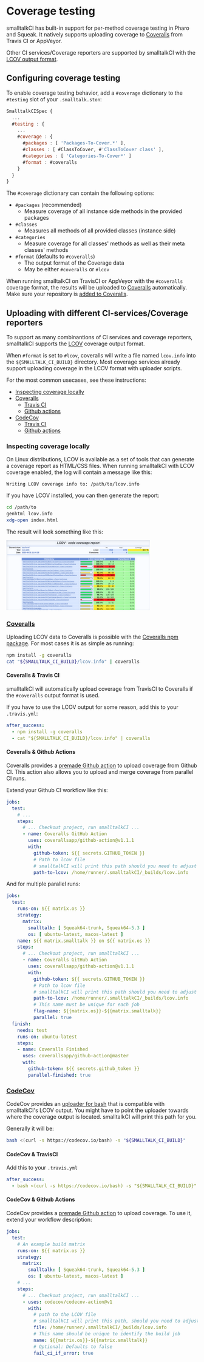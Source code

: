 # Coverage testing

smalltalkCI has built-in support for per-method coverage testing in Pharo and Squeak.
It natively supports uploading coverage to [Coveralls](https://coveralls.io) from Travis CI or AppVeyor.

Other CI services/Coverage reporters are supported by smalltalkCI with the [LCOV output format](#uploading-with-different-ci-services%2Fcoverage-reporters).

## Configuring coverage testing

To enable coverage testing behavior, add a `#coverage` dictionary to the `#testing` slot of your `.smalltalk.ston`:
```javascript
SmalltalkCISpec {
  ...
  #testing : {
    ...
    #coverage : {
      #packages : [ 'Packages-To-Cover.*' ],
      #classes : [ #ClassToCover, #'ClassToCover class' ],
      #categories : [ 'Categories-To-Cover*' ]
      #format : #coveralls
    }
  }
}
```
The `#coverage` dictionary can contain the following options:
- `#packages` (recommended)
  - Measure coverage of all instance side methods in the provided packages
- `#classes`
  - Measures all methods of all provided classes (instance side)
- `#categories`
  - Measure coverage for all classes' methods as well as their meta classes' methods
- `#format` (defaults to `#coveralls`)
  - The output format of the Coverage data 
  - May be either `#coveralls` or `#lcov`

When running smalltalkCI on TravisCI or AppVeyor with the `#coveralls` coverage format, the results will be uploaded to [Coveralls](https://coveralls.io) automatically.
Make sure your repository is [added to Coveralls](https://coveralls.io/repos/new).

## Uploading with different CI-services/Coverage reporters
To support as many combinantions of CI services and coverage reporters, smalltalkCI supports the [LCOV](http://ltp.sourceforge.net/coverage/lcov.php) coverage output format.

When `#format` is set to `#lcov`, coveralls will write a file named `lcov.info` into the `${SMALLTALK_CI_BUILD}` directory.
Most coverage services already support uploading coverage in the LCOV format with uploader scripts.

For the most common usecases, see these instructions:
- [Inspecting coverage locally](#inspecting-coverage-locally)
- [Coveralls](#coveralls)
  - [Travis CI](#coveralls-%26-travis-ci)
  - [Github actions](#coveralls-%26-github-actions)
- [CodeCov](#codecov)
  - [Travis CI](#codecov-%26-travisci)
  - [Github actions](#codecov-%26-github-actions)

### Inspecting coverage locally
On Linux distributions, LCOV is available as a set of tools that can generate a coverage report as HTML/CSS files.
When running smalltalkCI with LCOV coverage enabled, the log will contain a message like this:
```shell
Writing LCOV coverage info to: /path/to/lcov.info
```
If you have LCOV installed, you can then generate the report:
```bash
cd /path/to
genhtml lcov.info
xdg-open index.html
```
The result will look something like this:

<img src="resources/lcov-example.png" alt="An example LCOV report" width=75% />

### [Coveralls](https://coveralls.io/)
Uploading LCOV data to Coveralls is possible with the [Coveralls npm package](https://www.npmjs.com/package/coveralls).
For most cases it is as simple as running:
```bash
npm install -g coveralls
cat "${SMALLTALK_CI_BUILD}/lcov.info" | coveralls
```

#### Coveralls & Travis CI
smalltalkCI will automatically upload coverage from TravisCI to Coveralls if the `#coveralls` output format is used.

If you have to use the LCOV output for some reason, add this to your `.travis.yml`:
```YAML
after_success:
  - npm install -g coveralls
  - cat "${SMALLTALK_CI_BUILD}/lcov.info" | coveralls
```


#### Coveralls & Github Actions
Coveralls provides a [premade Github action](https://github.com/marketplace/actions/coveralls-github-action) to upload coverage from Github CI.
This action also allows you to upload and merge coverage from parallel CI runs.

Extend your Github CI workflow like this:
```YAML
jobs:
  test:
    # ...
    steps:
      # ... Checkout project, run smalltalkCI ...
      - name: Coveralls GitHub Action
        uses: coverallsapp/github-action@v1.1.1
        with:
          github-token: ${{ secrets.GITHUB_TOKEN }}
          # Path to lcov file
          # smalltalkCI will print this path should you need to adjust it
          path-to-lcov: /home/runner/.smalltalkCI/_builds/lcov.info
```
And for multiple parallel runs:
```YAML
jobs:
  test:
    runs-on: ${{ matrix.os }}
    strategy:
      matrix:
        smalltalk: [ Squeak64-trunk, Squeak64-5.3 ]
        os: [ ubuntu-latest, macos-latest ]
    name: ${{ matrix.smalltalk }} on ${{ matrix.os }}
    steps:
      # ... Checkout project, run smalltalkCI ...
      - name: Coveralls GitHub Action
        uses: coverallsapp/github-action@v1.1.1
        with:
          github-token: ${{ secrets.GITHUB_TOKEN }}
          # Path to lcov file
          # smalltalkCI will print this path should you need to adjust it
          path-to-lcov: /home/runner/.smalltalkCI/_builds/lcov.info
          # This name must be unique for each job
          flag-name: ${{matrix.os}}-${{matrix.smalltalk}}
          parallel: true
  finish:
    needs: test
    runs-on: ubuntu-latest
    steps:
    - name: Coveralls Finished
      uses: coverallsapp/github-action@master
      with:
        github-token: ${{ secrets.github_token }}
        parallel-finished: true
```

### [CodeCov](https://codecov.io/)
CodeCov provides an [uploader for bash](https://docs.codecov.io/docs/about-the-codecov-bash-uploader) that is compatible with smalltalkCI's LCOV output.
You might have to point the uploader towards where the coverage output is located.
smalltalkCI will print this path for you.

Generally it will be:
```bash
bash <(curl -s https://codecov.io/bash) -s "${SMALLTALK_CI_BUILD}"
```

#### CodeCov & TravisCI
Add this to your `.travis.yml`
```yaml
after_success:
  - bash <(curl -s https://codecov.io/bash) -s "${SMALLTALK_CI_BUILD}"
```

#### CodeCov & Github Actions
CodeCov provides a [premade Github action](https://github.com/marketplace/actions/codecov) to upload coverage.
To use it, extend your workflow description:
```YAML
jobs:
  test:
    # An example build matrix
    runs-on: ${{ matrix.os }}
    strategy:
      matrix:
        smalltalk: [ Squeak64-trunk, Squeak64-5.3 ]
        os: [ ubuntu-latest, macos-latest ]
    # ...
    steps:
      # ... Checkout project, run smalltalkCI ...
      - uses: codecov/codecov-action@v1
        with:
          # path to the LCOV file
          # smalltalkCI will print this path, should you need to adjust it.
          file: /home/runner/.smalltalkCI/_builds/lcov.info
          # This name should be unique to identify the build job
          name: ${{matrix.os}}-${{matrix.smalltalk}}
          # Optional: Defaults to false
          fail_ci_if_error: true
```
